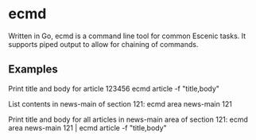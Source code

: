 # ecmd
Written in Go, ecmd is a command line tool for common Escenic tasks. It supports piped output to allow for chaining of commands.

## Examples
Print title and body for article 123456
ecmd article -f "title,body"

List contents in news-main of section 121:
ecmd area news-main 121

Print title and body for all articles in news-main area of section 121:
ecmd area news-main 121 | ecmd article -f "title,body"
